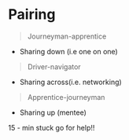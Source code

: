 # Pairing

>  Journeyman-apprentice
* Sharing down (i.e one on one)
>  Driver-navigator
* Sharing across(i.e. networking)
>  Apprentice-journeyman
* Sharing up (mentee)

15 - min stuck go for help!! 